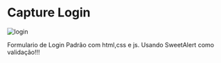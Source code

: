 # Capture Login
![login](https://user-images.githubusercontent.com/6216729/156684770-fdb128a0-d27a-4037-bcd5-607db8644a1a.JPG)

Formulario de Login Padrão com html,css e js. Usando SweetAlert como validação!!!

